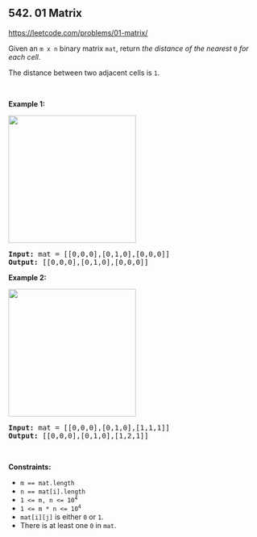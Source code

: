 ## 542. 01 Matrix

<https://leetcode.com/problems/01-matrix/>

<div class="px-5 pt-4"><div class="flex"></div><div class="xFUwe" data-track-load="description_content"><p>Given an <code>m x n</code> binary matrix <code>mat</code>, return <em>the distance of the nearest </em><code>0</code><em> for each cell</em>.</p>

<p>The distance between two adjacent cells is <code>1</code>.</p>

<p>&nbsp;</p>
<p><strong class="example">Example 1:</strong></p>
<img alt="" src="https://assets.leetcode.com/uploads/2021/04/24/01-1-grid.jpg" style="width: 253px; height: 253px;">
<pre><strong>Input:</strong> mat = [[0,0,0],[0,1,0],[0,0,0]]
<strong>Output:</strong> [[0,0,0],[0,1,0],[0,0,0]]
</pre>

<p><strong class="example">Example 2:</strong></p>
<img alt="" src="https://assets.leetcode.com/uploads/2021/04/24/01-2-grid.jpg" style="width: 253px; height: 253px;">
<pre><strong>Input:</strong> mat = [[0,0,0],[0,1,0],[1,1,1]]
<strong>Output:</strong> [[0,0,0],[0,1,0],[1,2,1]]
</pre>

<p>&nbsp;</p>
<p><strong>Constraints:</strong></p>

<ul>
 <li><code>m == mat.length</code></li>
 <li><code>n == mat[i].length</code></li>
 <li><code>1 &lt;= m, n &lt;= 10<sup>4</sup></code></li>
 <li><code>1 &lt;= m * n &lt;= 10<sup>4</sup></code></li>
 <li><code>mat[i][j]</code> is either <code>0</code> or <code>1</code>.</li>
 <li>There is at least one <code>0</code> in <code>mat</code>.</li>
</ul>
</div></div>
